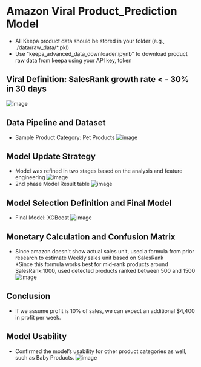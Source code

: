 # Amazon Viral Product_Prediction Model
- All Keepa product data should be stored in your folder (e.g., ./data/raw_data/*.pkl)  
- Use "keepa_advanced_data_downloader.ipynb" to download product raw data from keepa using your API key, token
## Viral Definition: SalesRank growth rate < - 30% in 30 days
![image](https://github.com/user-attachments/assets/c740b666-e95d-4c74-835a-142b32da2314)
## Data Pipeline and Dataset
- Sample Product Category: Pet Products
![image](https://github.com/user-attachments/assets/3201552c-fe93-465b-bb2a-b1052d2e92b9)
## Model Update Strategy
- Model was refined in two stages based on the analysis and feature engineering
![image](https://github.com/user-attachments/assets/ee45955f-8611-4718-b317-1b8c1c559bc8)
- 2nd phase Model Result table 
![image](https://github.com/user-attachments/assets/f0651f63-943c-48bd-83e1-98d316097f18)
## Model Selection Definition and Final Model 
- Final Model: XGBoost
![image](https://github.com/user-attachments/assets/da103a71-fd34-4755-8d06-d9ae4db1312c)
## Monetary Calculation and Confusion Matrix
- Since amazon doesn't show actual sales unit, used a formula from prior research to estimate Weekly sales unit based on SalesRank  
*Since this formula works best for mid-rank products around SalesRank:1000, used detected products ranked between 500 and 1500
![image](https://github.com/user-attachments/assets/2fc0845c-ba55-46d8-b3ca-63aa481770aa)
## Conclusion
- If we assume profit is 10% of sales, we can expect an additional $4,400 in profit per week.
## Model Usability
- Confirmed the model’s usability for other product categories as well, such as Baby Products.
![image](https://github.com/user-attachments/assets/d1247944-fe6f-424f-8e27-966c581076d4)



